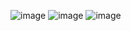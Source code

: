 ![image](https://github.com/gracjanh/SpotifySearchReact/assets/74767350/db697047-e65c-4bdf-b239-8e7cc61ce684)
![image](https://github.com/gracjanh/SpotifySearchReact/assets/74767350/a9baf05d-74d1-4e00-ab1d-a59fc41e7b7f)
![image](https://github.com/gracjanh/SpotifySearchReact/assets/74767350/b645853b-d648-4cc9-bdb6-2a0f0a2f6118)
